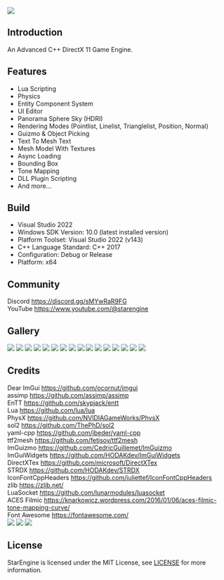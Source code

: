 ![](/images/banner_logo.png)
## Introduction
An Advanced C++ DirectX 11 Game Engine.
## Features
- Lua Scripting
- Physics
- Entity Component System
- UI Editor
- Panorama Sphere Sky (HDRI)
- Rendering Modes (Pointlist, Linelist, Trianglelist, Position, Normal)
- Guizmo & Object Picking
- Text To Mesh Text
- Mesh Model With Textures
- Async Loading
- Bounding Box
- Tone Mapping
- DLL Plugin Scripting
- And more...
## Build
- Visual Studio 2022
- Windows SDK Version: 10.0 (latest installed version)
- Platform Toolset: Visual Studio 2022 (v143)
- C++ Language Standard: C++ 2017
- Configuration: Debug or Release
- Platform: x64
## Community
Discord https://discord.gg/sMYwRaR9FG \
YouTube https://www.youtube.com/@starengine
## Gallery
![](/images/engine_1.png)
![](/images/engine_4.png)
![](/images/image_9_fix.png)
![](/images/engine_8.png)
![](/images/engine_2.png)
![](/images/engine_3.png)
![](/images/engine_5.png)
![](/images/engine_6.png)
![](/images/engine_7.png)
![](/images/1_scan.png)
![](/images/2_scan.png)
![](/images/3_scan.png)
![](/images/4_scan.png)
![](/images/5_scan.png)
![](/images/6_scan.png)
![](https://github.com/user-attachments/assets/1aae93da-721d-4045-9156-c581c54880bb)
## Credits
Dear ImGui https://github.com/ocornut/imgui \
assimp https://github.com/assimp/assimp \
EnTT https://github.com/skypjack/entt \
Lua https://github.com/lua/lua \
PhysX https://github.com/NVIDIAGameWorks/PhysX \
sol2 https://github.com/ThePhD/sol2 \
yaml-cpp https://github.com/jbeder/yaml-cpp \
ttf2mesh https://github.com/fetisov/ttf2mesh \
ImGuizmo https://github.com/CedricGuillemet/ImGuizmo \
ImGuiWidgets https://github.com/HODAKdev/ImGuiWidgets \
DirectXTex https://github.com/microsoft/DirectXTex \
STRDX https://github.com/HODAKdev/STRDX \
IconFontCppHeaders https://github.com/juliettef/IconFontCppHeaders \
zlib https://zlib.net/ \
LuaSocket https://github.com/lunarmodules/luasocket \
ACES Filmic https://knarkowicz.wordpress.com/2016/01/06/aces-filmic-tone-mapping-curve/ \
Font Awesome https://fontawesome.com/ \
![](/images/entt.png)
![](/images/physx.png)
![](/images/lua.png)
## License
StarEngine is licensed under the MIT License, see [LICENSE](/LICENSE) for more information.
